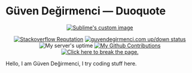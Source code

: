 # Güven Değirmenci — Duoquote
<p align="center">
  <a href="https://guvendegirmenci.com"><img src="https://lambda.sx/2OF.png" alt="Sublime's custom image"/></a>
</p>
<p align="center">
  <a href="https://stackoverflow.com/users/story/7493063"><img src="https://img.shields.io/stackexchange/stackoverflow/r/7493063?logo=stackoverflow&style=for-the-badge" alt="Stackoverflow Reputation"/></a>
  <a href="https://guvendegirmenci.com"><img src="https://img.shields.io/website?down_message=down&label=guvendegirmenci.com&up_message=up&url=https%3A%2F%2Fguvendegirmenci.com&style=for-the-badge" alt="guvendegirmenci.com up/down status"/></a>
  <img src="https://img.shields.io/uptimerobot/ratio/m785555578-993136aab7bb4ff829023ffe?label=UPTIME%20%2830%20Days%29&style=for-the-badge" alt="My server's uptime"/>
  <a href="#js-contribution-activity"><img src="https://img.shields.io/badge/My%20Contributions-%E2%88%9E-green?style=for-the-badge" alt="My Github Contributions"></a>
  <a href="#js-pjax-container"><img src="https://img.shields.io/badge/X-break%20the%20page-red?style=for-the-badge" alt="Click here to break the page."></a>
</p>

Hello, I am Güven Değirmenci, I try coding stuff here.
